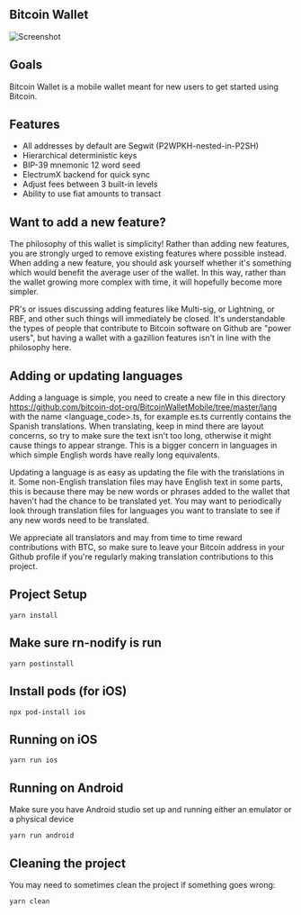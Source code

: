## Bitcoin Wallet

![](https://i.imgur.com/PQLyCN2.png "Screenshot")

## Goals
Bitcoin Wallet is a mobile wallet meant for new users to get started using Bitcoin.

## Features
- All addresses by default are Segwit (P2WPKH-nested-in-P2SH)
- Hierarchical deterministic keys
- BIP-39 mnemonic 12 word seed
- ElectrumX backend for quick sync
- Adjust fees between 3 built-in levels
- Ability to use fiat amounts to transact

## Want to add a new feature?
The philosophy of this wallet is simplicity! Rather than adding new features, you are strongly urged to remove existing features where possible instead. When adding a new feature, you should ask yourself whether it's something which would benefit the average user of the wallet. In this way, rather than the wallet growing more complex with time, it will hopefully become more simpler.

PR's or issues discussing adding features like Multi-sig, or Lightning, or RBF, and other such things will immediately be closed. It's understandable the types of people that contribute to Bitcoin software on Github are "power users", but having a wallet with a gazillion features isn't in line with the philosophy here.

## Adding or updating languages
Adding a language is simple, you need to create a new file in this directory https://github.com/bitcoin-dot-org/BitcoinWalletMobile/tree/master/lang with the name <language_code>.ts, for example es.ts currently contains the Spanish translations. When translating, keep in mind there are layout concerns, so try to make sure the text isn't too long, otherwise it might cause things to appear strange. This is a bigger concern in languages in which simple English words have really long equivalents.

Updating a language is as easy as updating the file with the translations in it. Some non-English translation files may have English text in some parts, this is because there may be new words or phrases added to the wallet that haven't had the chance to be translated yet. You may want to periodically look through translation files for languages you want to translate to see if any new words need to be translated.

We appreciate all translators and may from time to time reward contributions with BTC, so make sure to leave your Bitcoin address in your Github profile if you're regularly making translation contributions to this project.

## Project Setup
```
yarn install
```

## Make sure rn-nodify is run
```
yarn postinstall
```

## Install pods (for iOS)
```
npx pod-install ios
```

## Running on iOS
```
yarn run ios
```

## Running on Android
Make sure you have Android studio set up and running either an emulator or a physical device
```
yarn run android
```

## Cleaning the project
You may need to sometimes clean the project if something goes wrong:
```
yarn clean
```

